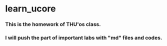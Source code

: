 # learn_ucore
### This is the homework of THU'os class.
### I will push the part of important labs with "md" files and codes. 
